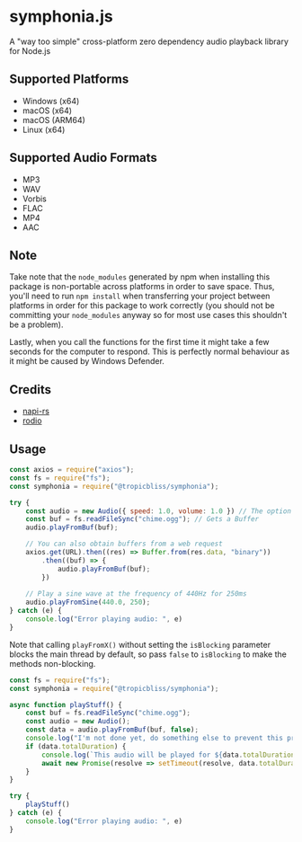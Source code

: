 # symphonia.js

A "way too simple" cross-platform zero dependency audio playback library for Node.js

## Supported Platforms

- Windows (x64)
- macOS (x64)
- macOS (ARM64)
- Linux (x64)

## Supported Audio Formats

- MP3
- WAV
- Vorbis
- FLAC
- MP4
- AAC

## Note

Take note that the `node_modules` generated by npm when installing this package is non-portable across platforms in order to save space. Thus, you'll need to run `npm install` when transferring your project between platforms in order for this package to work correctly (you should not be committing your `node_modules` anyway so for most use cases this shouldn't be a problem).

Lastly, when you call the functions for the first time it might take a few seconds for the computer to respond. This is perfectly normal behaviour as it might be caused by Windows Defender.

## Credits

- [napi-rs](https://github.com/napi-rs/napi-rs)
- [rodio](https://github.com/RustAudio/rodio)

## Usage

```js
const axios = require("axios");
const fs = require("fs");
const symphonia = require("@tropicbliss/symphonia");

try {
    const audio = new Audio({ speed: 1.0, volume: 1.0 }) // The option object is optional. The speed and volume is both set to 1.0 by default.
    const buf = fs.readFileSync("chime.ogg"); // Gets a Buffer
    audio.playFromBuf(buf);

    // You can also obtain buffers from a web request
    axios.get(URL).then((res) => Buffer.from(res.data, "binary"))
        .then((buf) => {
            audio.playFromBuf(buf);
        })
    
    // Play a sine wave at the frequency of 440Hz for 250ms
    audio.playFromSine(440.0, 250);
} catch (e) {
    console.log("Error playing audio: ", e)
}
```

Note that calling `playFromX()` without setting the `isBlocking` parameter blocks the main thread by default, so pass `false` to `isBlocking` to make the methods non-blocking.

```js
const fs = require("fs");
const symphonia = require("@tropicbliss/symphonia");

async function playStuff() {
    const buf = fs.readFileSync("chime.ogg");
    const audio = new Audio();
    const data = audio.playFromBuf(buf, false);
    console.log("I'm not done yet, do something else to prevent this program from exiting!");
    if (data.totalDuration) {
        console.log(`This audio will be played for ${data.totalDuration} seconds.`);
        await new Promise(resolve => setTimeout(resolve, data.totalDuration * 1000));
    }
}

try {
    playStuff()
} catch (e) {
    console.log("Error playing audio: ", e)
}
```
